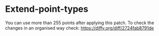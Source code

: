 # Extend-point-types
You can use more than 255 points after applying this patch.
To check the changes in an organised way check: https://diffy.org/diff/2724fab8791de
